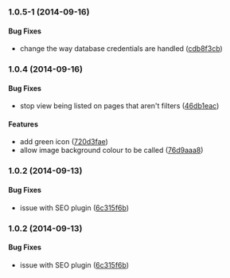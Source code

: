 <a name="1.0.5-1"></a>
### 1.0.5-1 (2014-09-16)


#### Bug Fixes

* change the way database credentials are handled ([cdb8f3cb](https://craigmdennis@bitbucket.org/simplebitdesign/localwhistler.com/commit/cdb8f3cbf2da81b2acb843bdcbd3f09e2a5add28))


<a name="1.0.4"></a>
### 1.0.4 (2014-09-16)


#### Bug Fixes

* stop view being listed on pages that aren't filters ([46db1eac](https://craigmdennis@bitbucket.org/simplebitdesign/localwhistler.com/commit/46db1eac0017dc6de647675ef4bfdf98d967662d))


#### Features

* add green icon ([720d3fae](https://craigmdennis@bitbucket.org/simplebitdesign/localwhistler.com/commit/720d3faed4105b67eae159a45e13ccd978147a3b))
* allow image background colour to be called ([76d9aaa8](https://craigmdennis@bitbucket.org/simplebitdesign/localwhistler.com/commit/76d9aaa83418d508691f158603c6d65e69205f1b))


<a name="1.0.2"></a>
### 1.0.2 (2014-09-13)


#### Bug Fixes

* issue with SEO plugin ([6c315f6b](https://craigmdennis@bitbucket.org/simplebitdesign/localwhistler.com/commit/6c315f6bb79f20d1b3c375d49e0f2b5905033a46))


<a name="1.0.2"></a>
### 1.0.2 (2014-09-13)


#### Bug Fixes

* issue with SEO plugin ([6c315f6b](https://craigmdennis@bitbucket.org/simplebitdesign/localwhistler.com/commit/6c315f6bb79f20d1b3c375d49e0f2b5905033a46))

